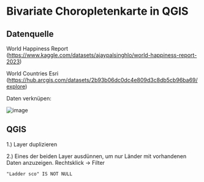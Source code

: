 # Bivariate Choropletenkarte in QGIS

## Datenquelle

World Happiness Report (https://www.kaggle.com/datasets/ajaypalsinghlo/world-happiness-report-2023)

World Countries Esri (https://hub.arcgis.com/datasets/2b93b06dc0dc4e809d3c8db5cb96ba69/explore)

Daten verknüpen:

![image](https://github.com/caaarlito/DTM/assets/134683878/b3760723-a272-4706-87b6-59231abd654b)

## QGIS

1.) Layer duplizieren

2.) Eines der beiden Layer ausdünnen, um nur Länder mit vorhandenen Daten anzuzeigen. Rechtsklick -> Filter
```
"Ladder sco" IS NOT NULL
```
